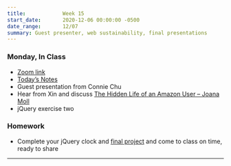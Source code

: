```yaml
---
title:            Week 15
start_date:       2020-12-06 00:00:00 -0500
date_range:       12/07
summary: Guest presenter, web sustainability, final presentations
---
```



### Monday, In Class

- [Zoom link](https://zoom.us/j/7047994536?pwd=RThBZ0oyWHd5M2RZcmFNQUVwUFJHUT09)
- [Today&rsquo;s Notes](https://paper.dropbox.com/doc/Penn-Week-15--BA0CbS8KBBYG_2VNDANfhbLMAQ-TnEZTQvoALzAZBNOvimAH)
- Guest presentation from Connie Chu
- Hear from Xin and discuss [The Hidden Life of an Amazon User – Joana Moll](https://branch.climateaction.tech/2020/09/25/the-hidden-life-of-an-amazon-user/)
- jQuery exercise two



### Homework
- Complete your jQuery clock and [final project](projects/final) and come to class on time, ready to share

--- 
